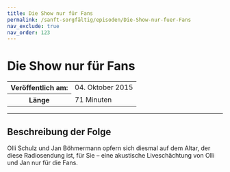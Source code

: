 ```yaml
---
title: Die Show nur für Fans
permalink: /sanft-sorgfältig/episoden/Die-Show-nur-fuer-Fans
nav_exclude: true
nav_order: 123
---
```


# Die Show nur für Fans
<table class="resp-table dcf-table dcf-table-responsive dcf-table-bordered dcf-table-striped dcf-w-100%">
                    <tbody>
                        <tr>
                            <th scope="row">Veröffentlich am:</th>
                            <td data-label="Veröffentlich am:">04. Oktober 2015</td>
                        </tr>
                        <tr>
                            <th scope="row">Länge </th>
                            <td data-label="Länge ">71 Minuten</td>
                        </tr></tbody>
                </table>

***

## Beschreibung der Folge

<div>
Olli Schulz und Jan Böhmermann opfern sich diesmal auf dem Altar, der diese Radiosendung ist, für Sie – eine akustische Liveschächtung von Olli und Jan nur für die Fans.  
</div>

